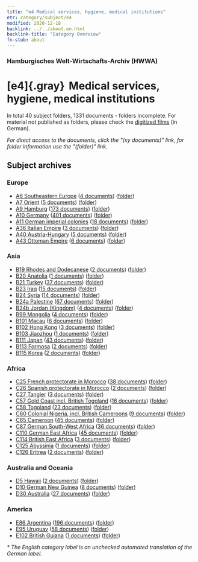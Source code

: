 ```yaml
---
title: "e4 Medical services, hygiene, medical institutions"
etr: category/subject/e4
modified: 2020-12-18
backlink: ../../about.en.html
backlink-title: "Category Overview"
fn-stub: about
---
```


### Hamburgisches Welt-Wirtschafts-Archiv (HWWA)
# [e4]{.gray}&#8201; Medical services, hygiene, medical institutions&#160; 





In total 40 subject folders, 1331 documents - folders incomplete.
For material not published as folders, please check the [digitized films](/film/h1_sh) (in German).

_For direct access to the documents, click the "(xy documents)" link, for folder information use the "(folder)" link._

## Subject archives



### Europe

- [A6 Southeastern Europe](../../../geo/about.en.html#A6) (<a href="https://dfg-viewer.de/show/?tx_dlf[id]=https://pm20.zbw.eu/mets/sh/1409xx/140900/1442xx/144266/public.mets.en.xml" target="_blank">4 documents</a>) ([folder](http://purl.org/pressemappe20/folder/sh/140900,144266))
- [A7 Orient](../../../geo/about.en.html#A7) (<a href="https://dfg-viewer.de/show/?tx_dlf[id]=https://pm20.zbw.eu/mets/sh/1409xx/140902/1442xx/144266/public.mets.en.xml" target="_blank">5 documents</a>) ([folder](http://purl.org/pressemappe20/folder/sh/140902,144266))
- [A9 Hamburg](../../../geo/about.en.html#A9) (<a href="https://dfg-viewer.de/show/?tx_dlf[id]=https://pm20.zbw.eu/mets/sh/1409xx/140905/1442xx/144266/public.mets.en.xml" target="_blank">173 documents</a>) ([folder](http://purl.org/pressemappe20/folder/sh/140905,144266))
- [A10 Germany](../../../geo/about.en.html#A10) (<a href="https://dfg-viewer.de/show/?tx_dlf[id]=https://pm20.zbw.eu/mets/sh/1261xx/126128/1442xx/144266/public.mets.en.xml" target="_blank">401 documents</a>) ([folder](http://purl.org/pressemappe20/folder/sh/126128,144266))
- [A11 German imperial colonies](../../../geo/about.en.html#A11) (<a href="https://dfg-viewer.de/show/?tx_dlf[id]=https://pm20.zbw.eu/mets/sh/1409xx/140960/1442xx/144266/public.mets.en.xml" target="_blank">18 documents</a>) ([folder](http://purl.org/pressemappe20/folder/sh/140960,144266))
- [A36 Italian Empire](../../../geo/about.en.html#A36) (<a href="https://dfg-viewer.de/show/?tx_dlf[id]=https://pm20.zbw.eu/mets/sh/1410xx/141012/1442xx/144266/public.mets.en.xml" target="_blank">3 documents</a>) ([folder](http://purl.org/pressemappe20/folder/sh/141012,144266))
- [A40 Austria-Hungary](../../../geo/about.en.html#A40) (<a href="https://dfg-viewer.de/show/?tx_dlf[id]=https://pm20.zbw.eu/mets/sh/1261xx/126127/1442xx/144266/public.mets.en.xml" target="_blank">5 documents</a>) ([folder](http://purl.org/pressemappe20/folder/sh/126127,144266))
- [A43 Ottoman Empire](../../../geo/about.en.html#A43) (<a href="https://dfg-viewer.de/show/?tx_dlf[id]=https://pm20.zbw.eu/mets/sh/1410xx/141034/1442xx/144266/public.mets.en.xml" target="_blank">6 documents</a>) ([folder](http://purl.org/pressemappe20/folder/sh/141034,144266))

### Asia

- [B19 Rhodes and Dodecanese](../../../geo/about.en.html#B19) (<a href="https://dfg-viewer.de/show/?tx_dlf[id]=https://pm20.zbw.eu/mets/sh/1411xx/141106/1442xx/144266/public.mets.en.xml" target="_blank">2 documents</a>) ([folder](http://purl.org/pressemappe20/folder/sh/141106,144266))
- [B20 Anatolia](../../../geo/about.en.html#B20) (<a href="https://dfg-viewer.de/show/?tx_dlf[id]=https://pm20.zbw.eu/mets/sh/1411xx/141108/1442xx/144266/public.mets.en.xml" target="_blank">1 documents</a>) ([folder](http://purl.org/pressemappe20/folder/sh/141108,144266))
- [B21 Turkey](../../../geo/about.en.html#B21) (<a href="https://dfg-viewer.de/show/?tx_dlf[id]=https://pm20.zbw.eu/mets/sh/1411xx/141111/1442xx/144266/public.mets.en.xml" target="_blank">37 documents</a>) ([folder](http://purl.org/pressemappe20/folder/sh/141111,144266))
- [B23 Iraq](../../../geo/about.en.html#B23) (<a href="https://dfg-viewer.de/show/?tx_dlf[id]=https://pm20.zbw.eu/mets/sh/1411xx/141113/1442xx/144266/public.mets.en.xml" target="_blank">15 documents</a>) ([folder](http://purl.org/pressemappe20/folder/sh/141113,144266))
- [B24 Syria](../../../geo/about.en.html#B24) (<a href="https://dfg-viewer.de/show/?tx_dlf[id]=https://pm20.zbw.eu/mets/sh/1411xx/141114/1442xx/144266/public.mets.en.xml" target="_blank">14 documents</a>) ([folder](http://purl.org/pressemappe20/folder/sh/141114,144266))
- [B24a Palestine](../../../geo/about.en.html#B24a) (<a href="https://dfg-viewer.de/show/?tx_dlf[id]=https://pm20.zbw.eu/mets/sh/1411xx/141115/1442xx/144266/public.mets.en.xml" target="_blank">67 documents</a>) ([folder](http://purl.org/pressemappe20/folder/sh/141115,144266))
- [B24b Jordan (Kingdom)](../../../geo/about.en.html#B24b) (<a href="https://dfg-viewer.de/show/?tx_dlf[id]=https://pm20.zbw.eu/mets/sh/1411xx/141116/1442xx/144266/public.mets.en.xml" target="_blank">4 documents</a>) ([folder](http://purl.org/pressemappe20/folder/sh/141116,144266))
- [B99 Mongolia](../../../geo/about.en.html#B99) (<a href="https://dfg-viewer.de/show/?tx_dlf[id]=https://pm20.zbw.eu/mets/sh/1412xx/141261/1442xx/144266/public.mets.en.xml" target="_blank">4 documents</a>) ([folder](http://purl.org/pressemappe20/folder/sh/141261,144266))
- [B101 Macau](../../../geo/about.en.html#B101) (<a href="https://dfg-viewer.de/show/?tx_dlf[id]=https://pm20.zbw.eu/mets/sh/1412xx/141267/1442xx/144266/public.mets.en.xml" target="_blank">6 documents</a>) ([folder](http://purl.org/pressemappe20/folder/sh/141267,144266))
- [B102 Hong Kong](../../../geo/about.en.html#B102) (<a href="https://dfg-viewer.de/show/?tx_dlf[id]=https://pm20.zbw.eu/mets/sh/1412xx/141268/1442xx/144266/public.mets.en.xml" target="_blank">3 documents</a>) ([folder](http://purl.org/pressemappe20/folder/sh/141268,144266))
- [B103 Jiaozhou](../../../geo/about.en.html#B103) (<a href="https://dfg-viewer.de/show/?tx_dlf[id]=https://pm20.zbw.eu/mets/sh/1261xx/126163/1442xx/144266/public.mets.en.xml" target="_blank">1 documents</a>) ([folder](http://purl.org/pressemappe20/folder/sh/126163,144266))
- [B111 Japan](../../../geo/about.en.html#B111) (<a href="https://dfg-viewer.de/show/?tx_dlf[id]=https://pm20.zbw.eu/mets/sh/1412xx/141272/1442xx/144266/public.mets.en.xml" target="_blank">43 documents</a>) ([folder](http://purl.org/pressemappe20/folder/sh/141272,144266))
- [B113 Formosa](../../../geo/about.en.html#B113) (<a href="https://dfg-viewer.de/show/?tx_dlf[id]=https://pm20.zbw.eu/mets/sh/1412xx/141274/1442xx/144266/public.mets.en.xml" target="_blank">2 documents</a>) ([folder](http://purl.org/pressemappe20/folder/sh/141274,144266))
- [B115 Korea](../../../geo/about.en.html#B115) (<a href="https://dfg-viewer.de/show/?tx_dlf[id]=https://pm20.zbw.eu/mets/sh/1412xx/141276/1442xx/144266/public.mets.en.xml" target="_blank">2 documents</a>) ([folder](http://purl.org/pressemappe20/folder/sh/141276,144266))

### Africa

- [C25 French protectorate in Morocco](../../../geo/about.en.html#C25) (<a href="https://dfg-viewer.de/show/?tx_dlf[id]=https://pm20.zbw.eu/mets/sh/1413xx/141358/1442xx/144266/public.mets.en.xml" target="_blank">38 documents</a>) ([folder](http://purl.org/pressemappe20/folder/sh/141358,144266))
- [C26 Spanish protectorate in Morocco](../../../geo/about.en.html#C26) (<a href="https://dfg-viewer.de/show/?tx_dlf[id]=https://pm20.zbw.eu/mets/sh/1413xx/141359/1442xx/144266/public.mets.en.xml" target="_blank">2 documents</a>) ([folder](http://purl.org/pressemappe20/folder/sh/141359,144266))
- [C27 Tangier](../../../geo/about.en.html#C27) (<a href="https://dfg-viewer.de/show/?tx_dlf[id]=https://pm20.zbw.eu/mets/sh/1413xx/141360/1442xx/144266/public.mets.en.xml" target="_blank">3 documents</a>) ([folder](http://purl.org/pressemappe20/folder/sh/141360,144266))
- [C57 Gold Coast incl. British Togoland](../../../geo/about.en.html#C57) (<a href="https://dfg-viewer.de/show/?tx_dlf[id]=https://pm20.zbw.eu/mets/sh/1414xx/141406/1442xx/144266/public.mets.en.xml" target="_blank">16 documents</a>) ([folder](http://purl.org/pressemappe20/folder/sh/141406,144266))
- [C58 Togoland](../../../geo/about.en.html#C58) (<a href="https://dfg-viewer.de/show/?tx_dlf[id]=https://pm20.zbw.eu/mets/sh/1414xx/141408/1442xx/144266/public.mets.en.xml" target="_blank">23 documents</a>) ([folder](http://purl.org/pressemappe20/folder/sh/141408,144266))
- [C60 Colonial Nigeria, incl. British Cameroons](../../../geo/about.en.html#C60) (<a href="https://dfg-viewer.de/show/?tx_dlf[id]=https://pm20.zbw.eu/mets/sh/1414xx/141409/1442xx/144266/public.mets.en.xml" target="_blank">9 documents</a>) ([folder](http://purl.org/pressemappe20/folder/sh/141409,144266))
- [C65 Cameroon](../../../geo/about.en.html#C65) (<a href="https://dfg-viewer.de/show/?tx_dlf[id]=https://pm20.zbw.eu/mets/sh/1414xx/141410/1442xx/144266/public.mets.en.xml" target="_blank">45 documents</a>) ([folder](http://purl.org/pressemappe20/folder/sh/141410,144266))
- [C87 German South-West Africa](../../../geo/about.en.html#C87) (<a href="https://dfg-viewer.de/show/?tx_dlf[id]=https://pm20.zbw.eu/mets/sh/1414xx/141450/1442xx/144266/public.mets.en.xml" target="_blank">36 documents</a>) ([folder](http://purl.org/pressemappe20/folder/sh/141450,144266))
- [C110 German East Africa](../../../geo/about.en.html#C110) (<a href="https://dfg-viewer.de/show/?tx_dlf[id]=https://pm20.zbw.eu/mets/sh/1414xx/141471/1442xx/144266/public.mets.en.xml" target="_blank">45 documents</a>) ([folder](http://purl.org/pressemappe20/folder/sh/141471,144266))
- [C114 British East Africa](../../../geo/about.en.html#C114) (<a href="https://dfg-viewer.de/show/?tx_dlf[id]=https://pm20.zbw.eu/mets/sh/1414xx/141473/1442xx/144266/public.mets.en.xml" target="_blank">3 documents</a>) ([folder](http://purl.org/pressemappe20/folder/sh/141473,144266))
- [C125 Abyssinia](../../../geo/about.en.html#C125) (<a href="https://dfg-viewer.de/show/?tx_dlf[id]=https://pm20.zbw.eu/mets/sh/1414xx/141482/1442xx/144266/public.mets.en.xml" target="_blank">1 documents</a>) ([folder](http://purl.org/pressemappe20/folder/sh/141482,144266))
- [C126 Eritrea](../../../geo/about.en.html#C126) (<a href="https://dfg-viewer.de/show/?tx_dlf[id]=https://pm20.zbw.eu/mets/sh/1414xx/141483/1442xx/144266/public.mets.en.xml" target="_blank">2 documents</a>) ([folder](http://purl.org/pressemappe20/folder/sh/141483,144266))

### Australia and Oceania

- [D5 Hawaii](../../../geo/about.en.html#D5) (<a href="https://dfg-viewer.de/show/?tx_dlf[id]=https://pm20.zbw.eu/mets/sh/1415xx/141595/1442xx/144266/public.mets.en.xml" target="_blank">2 documents</a>) ([folder](http://purl.org/pressemappe20/folder/sh/141595,144266))
- [D10 German New Guinea](../../../geo/about.en.html#D10) (<a href="https://dfg-viewer.de/show/?tx_dlf[id]=https://pm20.zbw.eu/mets/sh/1416xx/141601/1442xx/144266/public.mets.en.xml" target="_blank">8 documents</a>) ([folder](http://purl.org/pressemappe20/folder/sh/141601,144266))
- [D30 Australia](../../../geo/about.en.html#D30) (<a href="https://dfg-viewer.de/show/?tx_dlf[id]=https://pm20.zbw.eu/mets/sh/1416xx/141621/1442xx/144266/public.mets.en.xml" target="_blank">27 documents</a>) ([folder](http://purl.org/pressemappe20/folder/sh/141621,144266))

### America

- [E86 Argentina](../../../geo/about.en.html#E86) (<a href="https://dfg-viewer.de/show/?tx_dlf[id]=https://pm20.zbw.eu/mets/sh/1416xx/141692/1442xx/144266/public.mets.en.xml" target="_blank">196 documents</a>) ([folder](http://purl.org/pressemappe20/folder/sh/141692,144266))
- [E95 Uruguay](../../../geo/about.en.html#E95) (<a href="https://dfg-viewer.de/show/?tx_dlf[id]=https://pm20.zbw.eu/mets/sh/1416xx/141695/1442xx/144266/public.mets.en.xml" target="_blank">58 documents</a>) ([folder](http://purl.org/pressemappe20/folder/sh/141695,144266))
- [E102 British Guiana](../../../geo/about.en.html#E102) (<a href="https://dfg-viewer.de/show/?tx_dlf[id]=https://pm20.zbw.eu/mets/sh/1417xx/141700/1442xx/144266/public.mets.en.xml" target="_blank">1 documents</a>) ([folder](http://purl.org/pressemappe20/folder/sh/141700,144266))


_* The English category label is an unchecked automated translation of the German label._

